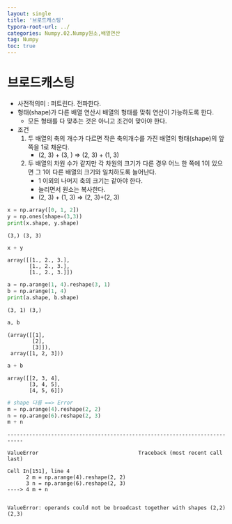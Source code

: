 ```yaml
---
layout: single
title: '브로드캐스팅'
typora-root-url: ../
categories: Numpy.02.Numpy원소,배열연산
tag: Numpy
toc: true
---
```


# 브로드캐스팅

- 사전적의미 : 퍼트린다. 전파한다. 
- 형태(shape)가 다른 배열 연산시 배열의 형태를 맞춰 연산이 가능하도록 한다.
    - 모든 형태를 다 맞추는 것은 아니고 조건이 맞아야 한다.
- 조건
    1. 두 배열의 축의 개수가 다르면 작은 축의개수를 가진 배열의 형태(shape)의 앞쪽을 1로 채운다.
        - (2, 3)  + (3, ) => (2, 3) + (1, 3)
    2. 두 배열의 차원 수가 같지만 각 차원의 크기가 다른 경우 어느 한 쪽에 1이 있으면 그 1이 다른 배열의 크기와 일치하도록 늘어난다.
         - 1 이외의 나머지 축의 크기는 같아야 한다.
         - 늘리면서 원소는 복사한다.
         - (2, 3) + (1, 3) => (2, 3)+(2, 3)


```python
x = np.array([0, 1, 2])
y = np.ones(shape=(3,3))
print(x.shape, y.shape)
```

    (3,) (3, 3)



```python
x + y
```




    array([[1., 2., 3.],
           [1., 2., 3.],
           [1., 2., 3.]])




```python
a = np.arange(1, 4).reshape(3, 1)
b = np.arange(1, 4)
print(a.shape, b.shape)
```

    (3, 1) (3,)



```python
a, b
```




    (array([[1],
            [2],
            [3]]),
     array([1, 2, 3]))




```python
a + b
```




    array([[2, 3, 4],
           [3, 4, 5],
           [4, 5, 6]])




```python
# shape 다름 ==> Error
m = np.arange(4).reshape(2, 2)
n = np.arange(6).reshape(2, 3)
m + n
```


    ---------------------------------------------------------------------------
    
    ValueError                                Traceback (most recent call last)
    
    Cell In[151], line 4
          2 m = np.arange(4).reshape(2, 2)
          3 n = np.arange(6).reshape(2, 3)
    ----> 4 m + n


    ValueError: operands could not be broadcast together with shapes (2,2) (2,3) 



```python

```
